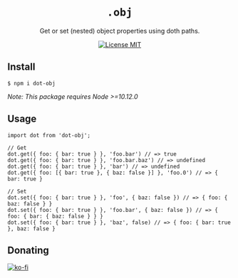 <div align="center">
  <h1><code>.obj</code></h1>
  <p>Get or set (nested) object properties using doth paths.</p>
</div>

<div align="center">
  <a href="/LICENSE">
    <img alt="License MIT" src="https://img.shields.io/badge/license-MIT-blue.svg" />
  </a>
</div>

## Install

```
$ npm i dot-obj
```

_Note: This package requires Node >=10.12.0_

## Usage

```JS
import dot from 'dot-obj';

// Get
dot.get({ foo: { bar: true } }, 'foo.bar') // => true
dot.get({ foo: { bar: true } }, 'foo.bar.baz') // => undefined
dot.get({ foo: { bar: true } }, 'bar') // => undefined
dot.get({ foo: [{ bar: true }, { baz: false }] }, 'foo.0') // => { bar: true }

// Set
dot.set({ foo: { bar: true } }, 'foo', { baz: false }) // => { foo: { baz: false } }
dot.set({ foo: { bar: true } }, 'foo.bar', { baz: false }) // => { foo: { bar: { baz: false } } }
dot.set({ foo: { bar: true } }, 'baz', false) // => { foo: { bar: true }, baz: false }
```

## Donating

[![ko-fi](https://www.ko-fi.com/img/githubbutton_sm.svg)](https://ko-fi.com/Y8Y41E23T)